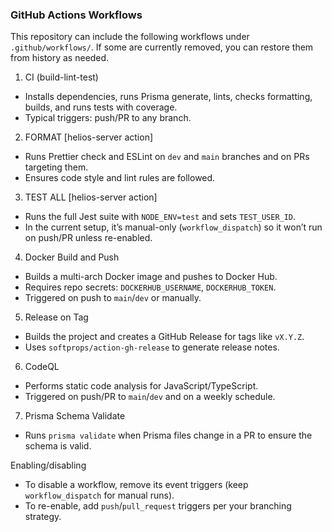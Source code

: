### GitHub Actions Workflows

This repository can include the following workflows under `.github/workflows/`. If some are currently removed, you can restore them from history as needed.

1) CI (build-lint-test)
- Installs dependencies, runs Prisma generate, lints, checks formatting, builds, and runs tests with coverage.
- Typical triggers: push/PR to any branch.

2) FORMAT [helios-server action]
- Runs Prettier check and ESLint on `dev` and `main` branches and on PRs targeting them.
- Ensures code style and lint rules are followed.

3) TEST ALL [helios-server action]
- Runs the full Jest suite with `NODE_ENV=test` and sets `TEST_USER_ID`.
- In the current setup, it’s manual-only (`workflow_dispatch`) so it won’t run on push/PR unless re-enabled.

4) Docker Build and Push
- Builds a multi-arch Docker image and pushes to Docker Hub.
- Requires repo secrets: `DOCKERHUB_USERNAME`, `DOCKERHUB_TOKEN`.
- Triggered on push to `main`/`dev` or manually.

5) Release on Tag
- Builds the project and creates a GitHub Release for tags like `vX.Y.Z`.
- Uses `softprops/action-gh-release` to generate release notes.

6) CodeQL
- Performs static code analysis for JavaScript/TypeScript.
- Triggered on push/PR to `main`/`dev` and on a weekly schedule.

7) Prisma Schema Validate
- Runs `prisma validate` when Prisma files change in a PR to ensure the schema is valid.

Enabling/disabling
- To disable a workflow, remove its event triggers (keep `workflow_dispatch` for manual runs).
- To re-enable, add `push`/`pull_request` triggers per your branching strategy.

